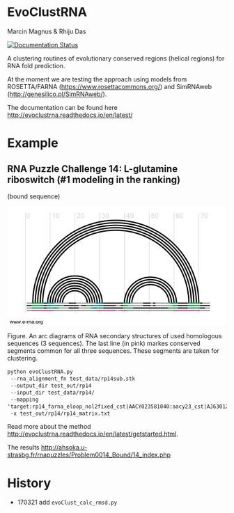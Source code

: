 EvoClustRNA
================================================================================
Marcin Magnus & Rhiju Das

[![Documentation Status](https://readthedocs.org/projects/evoclustrna/badge/?version=latest)](http://evoclustrna.readthedocs.io/en/latest/?badge=latest)
     
A clustering routines of evolutionary conserved regions (helical regions) for RNA fold prediction. 

At the moment we are testing the approach using models from ROSETTA/FARNA (https://www.rosettacommons.org/) and SimRNAweb (http://genesilico.pl/SimRNAweb/).

The documentation can be found here http://evoclustrna.readthedocs.io/en/latest/
	
# Example

## RNA Puzzle Challenge 14: L-glutamine riboswitch (#1 modeling in the ranking)

(bound sequence)

![](docs/pngs/rp14_rchie.png)

Figure.  An arc diagrams of RNA secondary structures of used homologous sequences (3 sequences). The last line (in pink) markes conserved segments common for all three sequences. These segments are taken for clustering.

	python evoClustRNA.py
	 --rna_alignment_fn test_data/rp14sub.stk 
	 --output_dir test_out/rp14 
	 --input_dir test_data/rp14/
	 --mapping 'target:rp14_farna_eloop_nol2fixed_cst|AACY023581040:aacy23_cst|AJ630128:aj63_cst' 
	 -x test_out/rp14/rp14_matrix.txt

Read more about the method <http://evoclustrna.readthedocs.io/en/latest/getstarted.html>.

The results <http://ahsoka.u-strasbg.fr/rnapuzzles/Problem0014_Bound/14_index.php>

# History

- 170321 add `evoClust_calc_rmsd.py`
